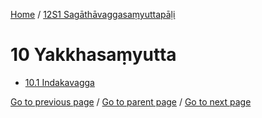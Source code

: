 
[Home](/) / [12S1 Sagāthāvaggasaṃyuttapāḷi](/tipitaka/12S1.md)

# 10 Yakkhasaṃyutta

* [10.1 Indakavagga](/tipitaka/12S1/10/10.1.md)

[Go to previous page](/tipitaka/12S1/9/9.1/9.1.14.md) / [Go to parent page](/tipitaka/12S1/0.md) / [Go to next page](/tipitaka/12S1/10/10.1.md)


